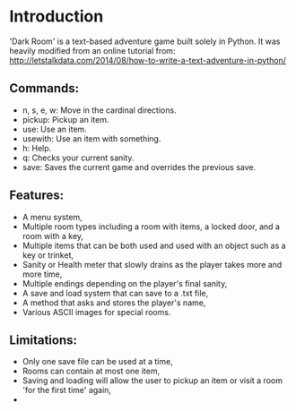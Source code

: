 # Introduction
'Dark Room' is a text-based adventure game built solely in Python. It was heavily modified from an online tutorial from:
http://letstalkdata.com/2014/08/how-to-write-a-text-adventure-in-python/




## Commands:
+ n, s, e, w: Move in the cardinal directions.
+ pickup: Pickup an item.
+ use: Use an item.
+ usewith: Use an item with something.
+ h: Help.
+ q: Checks your current sanity.
+ save: Saves the current game and overrides the previous save.



## Features:
+ A menu system,
+ Multiple room types including a room with items, a locked door, and a room with a key,
+ Multiple items that can be both used and used with an object such as a key or trinket,
+ Sanity or Health meter that slowly drains as the player takes more and more time,
+ Multiple endings depending on the player's final sanity,
+ A save and load system that can save to a .txt file,
+ A method that asks and stores the player's name,
+ Various ASCII images for special rooms.



## Limitations:
+ Only one save file can be used at a time,
+ Rooms can contain at most one item,
+ Saving and loading will allow the user to pickup an item or visit a room 'for the first time' again,
+
